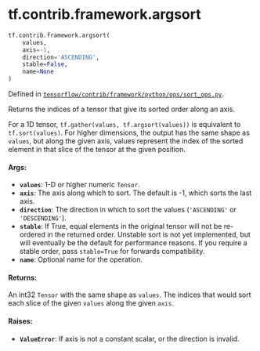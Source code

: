 <div itemscope itemtype="http://developers.google.com/ReferenceObject">
<meta itemprop="name" content="tf.contrib.framework.argsort" />
<meta itemprop="path" content="Stable" />
</div>

# tf.contrib.framework.argsort

``` python
tf.contrib.framework.argsort(
    values,
    axis=-1,
    direction='ASCENDING',
    stable=False,
    name=None
)
```



Defined in [`tensorflow/contrib/framework/python/ops/sort_ops.py`](https://www.tensorflow.org/code/tensorflow/contrib/framework/python/ops/sort_ops.py).

Returns the indices of a tensor that give its sorted order along an axis.

For a 1D tensor, `tf.gather(values, tf.argsort(values))` is equivalent to
`tf.sort(values)`. For higher dimensions, the output has the same shape as
`values`, but along the given axis, values represent the index of the sorted
element in that slice of the tensor at the given position.

#### Args:

* <b>`values`</b>: 1-D or higher numeric `Tensor`.
* <b>`axis`</b>: The axis along which to sort. The default is -1, which sorts the last
      axis.
* <b>`direction`</b>: The direction in which to sort the values (`'ASCENDING'` or
      `'DESCENDING'`).
* <b>`stable`</b>: If True, equal elements in the original tensor will not be
      re-ordered in the returned order. Unstable sort is not yet implemented,
      but will eventually be the default for performance reasons. If you
      require a stable order, pass `stable=True` for forwards compatibility.
* <b>`name`</b>: Optional name for the operation.


#### Returns:

An int32 `Tensor` with the same shape as `values`. The indices that would
    sort each slice of the given `values` along the given `axis`.


#### Raises:

* <b>`ValueError`</b>: If axis is not a constant scalar, or the direction is invalid.